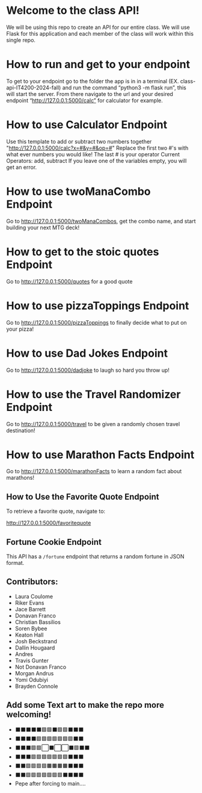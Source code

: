 # Welcome to the class API!

We will be using this repo to create an API for our entire class. We will use Flask for this application and each member of the class will work within this single repo.

# How to run and get to your endpoint

To get to your endpoint go to the folder the app is in in a terminal (EX. class-api-IT4200-2024-fall) and run the command “python3 -m flask run”, this will start the server. From there navigate to the url and your desired endpoint “http://127.0.0.1:5000/calc” for calculator for example. 

# How to use Calculator Endpoint

Use this template to add or subtract two numbers together "http://127.0.0.1:5000/calc?x=#&y=#&op=#"
Replace the first two #'s with what ever numbers you would like! The last # is your operator
Current Operators: add, subtract
If you leave one of the variables empty, you will get an error.

# How to use twoManaCombo Endpoint

Go to http://127.0.0.1:5000/twoManaCombos, get the combo name, and start building your next MTG deck!

# How to get to the stoic quotes Endpoint
Go to http://127.0.0.1:5000/quotes for a good quote

# How to use pizzaToppings Endpoint
Go to http://127.0.0.1:5000/pizzaToppings to finally decide what to put on your pizza!

# How to use Dad Jokes Endpoint
Go to http://127.0.0.1:5000/dadjoke to laugh so hard you throw up!

# How to use the Travel Randomizer Endpoint
Go to http://127.0.0.1:5000/travel to be given a randomly chosen travel destination!

# How to use Marathon Facts Endpoint
Go to http://127.0.0.1:5000/marathonFacts to learn a random fact about marathons! 

## How to Use the Favorite Quote Endpoint

To retrieve a favorite quote, navigate to:

http://127.0.0.1:5000/favoritequote

## Fortune Cookie Endpoint

This API has a `/fortune` endpoint that returns a random fortune in JSON format. 


## Contributors:

* Laura Coulome
* Riker Evans
* Jace Barrett
* Donavan Franco
* Christian Bassilios
* Soren Bybee
* Keaton Hall
* Josh Beckstrand
* Dallin Hougaard
* Andres
* Travis Gunter
* Not Donavan Franco
* Morgan Andrus
* Yomi Odubiyi
* Brayden Connole


## Add some Text art to make the repo more welcoming!
* ⬛⬛⬛⬛⬛🟩🟩⬛🟩🟩⬛⬛⬛
* ⬛⬛⬛⬛🟩🟩🟩🟩🟩🟩🟩⬛⬛ 
* ⬛⬛⬛🟩🟩⬜⬛⬜⬜⬛🟩⬛⬛ 
* ⬛⬛⬛🟩🟩🟩🟩🟩🟩🟩⬛⬛⬛
* ⬛⬛🟩🟩🟩🟩🟫🟫🟫🟫⬛⬛⬛
* ⬛⬛🟩🟩🟩🟩🟩🟩🟩⬛⬛⬛⬛
* Pepe after forcing to main....